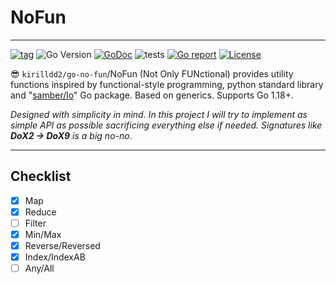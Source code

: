 # NoFun

------------------

[![tag](https://img.shields.io/github/v/tag/kirilldd2/go-no-fun?style=flat-square)](https://github.com/kirilldd2/go-no-fun)
![Go Version](https://img.shields.io/badge/Go-%3E%3D%201.18-lightgrey)
[![GoDoc](https://godoc.org/github.com/kirilldd2/go-no-fun?status.svg)](https://pkg.go.dev/github.com/kirilldd2/go-no-fun)
![tests](https://img.shields.io/github/workflow/status/kirilldd2/go-no-fun/Tests?label=tests&logo=github&style=flat-square)
[![Go report](https://goreportcard.com/badge/github.com/kirilldd2/go-no-fun)](https://goreportcard.com/report/github.com/kirilldd2/go-no-fun)
[![License](https://img.shields.io/github/license/kirilldd2/go-no-fun?style=flat-square)](./LICENSE)


😎 `kirilldd2/go-no-fun`/NoFun (Not Only FUNctional) provides utility functions inspired by functional-style programming, 
python standard library and "[samber/lo](https://github.com/samber/lo)" Go package. Based on generics. Supports Go 1.18+.

*Designed with simplicity in mind. In this project I will try to implement as simple API as possible sacrificing everything else if needed. 
Signatures like __DoX2 -> DoX9__ is a big no-no*.

------------------
## Checklist

* [x] Map
* [x] Reduce
* [ ] Filter
* [x] Min/Max
* [x] Reverse/Reversed
* [x] Index/IndexAB
* [ ] Any/All
